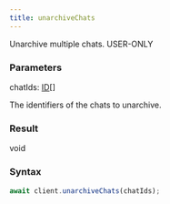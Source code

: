 ```yaml
---
title: unarchiveChats
---
```


Unarchive multiple chats.<span class="select-none"> <span class="inline-flex w-fit items-center"><span class="w-fit bg-dbt px-1.5 rounded-md select-none text-fgt text-[10px]">USER-ONLY</span></span> </span>

### Parameters 

<div class="flex flex-col gap-3"><div><div class="font-mono" id="p_chatIds" data-anchor><span class="font-bold">chatIds</span><span class="opacity-50">:</span> <a href="/types/id"  >ID</a><span class="opacity-50">[]</span></div><div class="pl-3"><div class="no-margin">

The identifiers of the chats to unarchive.

</div></div></div></div>

### Result 

<div class="font-mono"><span>void</span></div>

### Syntax

```ts
await client.unarchiveChats(chatIds);
```



